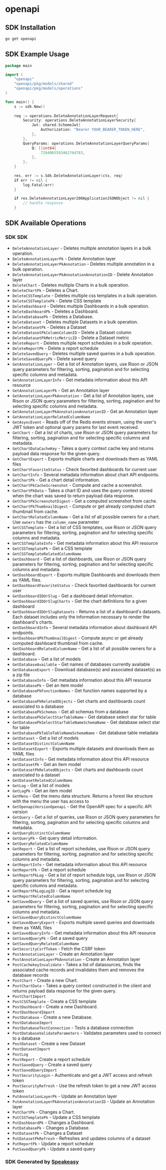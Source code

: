 # openapi

<!-- Start SDK Installation -->
## SDK Installation

```bash
go get openapi
```
<!-- End SDK Installation -->

<!-- Start SDK Example Usage -->
## SDK Example Usage

```go
package main

import (
    "openapi"
    "openapi/pkg/models/shared"
    "openapi/pkg/models/operations"
)

func main() {
    s := sdk.New()
    
    req := operations.DeleteAnnotationLayerRequest{
        Security: operations.DeleteAnnotationLayerSecurity{
            Jwt: shared.SchemeJwt{
                Authorization: "Bearer YOUR_BEARER_TOKEN_HERE",
            },
        },
        QueryParams: operations.DeleteAnnotationLayerQueryParams{
            Q: []int64{
                7294065593462764783,
            },
        },
    }
    
    res, err := s.Sdk.DeleteAnnotationLayer(ctx, req)
    if err != nil {
        log.Fatal(err)
    }

    if res.DeleteAnnotationLayer200ApplicationJSONObject != nil {
        // handle response
    }
```
<!-- End SDK Example Usage -->

<!-- Start SDK Available Operations -->
## SDK Available Operations

### SDK SDK

* `DeleteAnnotationLayer` - Deletes multiple annotation layers in a bulk operation.
* `DeleteAnnotationLayerPk` - Delete Annotation layer
* `DeleteAnnotationLayerPkAnnotation` - Deletes multiple annotation in a bulk operation.
* `DeleteAnnotationLayerPkAnnotationAnnotationID` - Delete Annotation layer
* `DeleteChart` - Deletes multiple Charts in a bulk operation.
* `DeleteChartPk` - Deletes a Chart.
* `DeleteCSSTemplate` - Deletes multiple css templates in a bulk operation.
* `DeleteCSSTemplatePk` - Delete CSS template
* `DeleteDashboard` - Deletes multiple Dashboards in a bulk operation.
* `DeleteDashboardPk` - Deletes a Dashboard.
* `DeleteDatabasePk` - Deletes a Database.
* `DeleteDataset` - Deletes multiple Datasets in a bulk operation.
* `DeleteDatasetPk` - Deletes a Dataset
* `DeleteDatasetPkColumnColumnID` - Delete a Dataset column
* `DeleteDatasetPkMetricMetricID` - Delete a Dataset metric
* `DeleteReport` - Deletes multiple report schedules in a bulk operation.
* `DeleteReportPk` - Delete a report schedule
* `DeleteSavedQuery` - Deletes multiple saved queries in a bulk operation.
* `DeleteSavedQueryPk` - Delete saved query
* `GetAnnotationLayer` - Get a list of Annotation layers, use Rison or JSON query parameters for filtering, sorting, pagination and for selecting specific columns and metadata.
* `GetAnnotationLayerInfo` - Get metadata information about this API resource
* `GetAnnotationLayerPk` - Get an Annotation layer
* `GetAnnotationLayerPkAnnotation` - Get a list of Annotation layers, use Rison or JSON query parameters for filtering, sorting, pagination and for selecting specific columns and metadata.
* `GetAnnotationLayerPkAnnotationAnnotationID` - Get an Annotation layer
* `GetAnnotationLayerRelatedColumnName`
* `GetAsyncEvent` - Reads off of the Redis events stream, using the user's JWT token and optional query params for last event received.
* `GetChart` - Get a list of charts, use Rison or JSON query parameters for filtering, sorting, pagination and  for selecting specific columns and metadata.
* `GetChartDataCacheKey` - Takes a query context cache key and returns payload data response for the given query.
* `GetChartExport` - Exports multiple charts and downloads them as YAML files
* `GetChartFavoriteStatus` - Check favorited dashboards for current user
* `GetChartInfo` - Several metadata information about chart API endpoints.
* `GetChartPk` - Get a chart detail information.
* `GetChartPkCacheScreenshot` - Compute and cache a screenshot.
* `GetChartPkData` - Takes a chart ID and uses the query context stored when the chart was saved to return payload data response.
* `GetChartPkScreenshotDigest` - Get a computed screenshot from cache.
* `GetChartPkThumbnailDigest` - Compute or get already computed chart thumbnail from cache.
* `GetChartRelatedColumnName` - Get a list of all possible owners for a chart. Use `owners` has the `column_name` parameter
* `GetCSSTemplate` - Get a list of CSS templates, use Rison or JSON query parameters for filtering, sorting, pagination and for selecting specific columns and metadata.
* `GetCSSTemplateInfo` - Get metadata information about this API resource
* `GetCSSTemplatePk` - Get a CSS template
* `GetCSSTemplateRelatedColumnName`
* `GetDashboard` - Get a list of dashboards, use Rison or JSON query parameters for filtering, sorting, pagination and  for selecting specific columns and metadata.
* `GetDashboardExport` - Exports multiple Dashboards and downloads them as YAML files.
* `GetDashboardFavoriteStatus` - Check favorited dashboards for current user
* `GetDashboardIDOrSlug` - Get a dashboard detail information.
* `GetDashboardIDOrSlugCharts` - Get the chart definitions for a given dashboard
* `GetDashboardIDOrSlugDatasets` - Returns a list of a dashboard's datasets. Each dataset includes only the information necessary to render the dashboard's charts.
* `GetDashboardInfo` - Several metadata information about dashboard API endpoints.
* `GetDashboardPkThumbnailDigest` - Compute async or get already computed dashboard thumbnail from cache.
* `GetDashboardRelatedColumnName` - Get a list of all possible owners for a dashboard.
* `GetDatabase` - Get a list of models
* `GetDatabaseAvailable` - Get names of databases currently available
* `GetDatabaseExport` - Download database(s) and associated dataset(s) as a zip file
* `GetDatabaseInfo` - Get metadata information about this API resource
* `GetDatabasePk` - Get an item model
* `GetDatabasePkFunctionNames` - Get function names supported by a database
* `GetDatabasePkRelatedObjects` - Get charts and dashboards count associated to a database
* `GetDatabasePkSchemas` - Get all schemas from a database
* `GetDatabasePkSelectStarTableName` - Get database select star for table
* `GetDatabasePkSelectStarTableNameSchemaName` - Get database select star for table
* `GetDatabasePkTableTableNameSchemaName` - Get database table metadata
* `GetDataset` - Get a list of models
* `GetDatasetDistinctColumnName`
* `GetDatasetExport` - Exports multiple datasets and downloads them as YAML files
* `GetDatasetInfo` - Get metadata information about this API resource
* `GetDatasetPk` - Get an item model
* `GetDatasetPkRelatedObjects` - Get charts and dashboards count associated to a dataset
* `GetDatasetRelatedColumnName`
* `GetLog` - Get a list of models
* `GetLogPk` - Get an item model
* `GetMenu` - Get the menu data structure. Returns a forest like structure with the menu the user has access to
* `GetOpenapiVersionOpenapi` - Get the OpenAPI spec for a specific API version
* `GetQuery` - Get a list of queries, use Rison or JSON query parameters for filtering, sorting, pagination and  for selecting specific columns and metadata.
* `GetQueryDistinctColumnName`
* `GetQueryPk` - Get query detail information.
* `GetQueryRelatedColumnName`
* `GetReport` - Get a list of report schedules, use Rison or JSON query parameters for filtering, sorting, pagination and for selecting specific columns and metadata.
* `GetReportInfo` - Get metadata information about this API resource
* `GetReportPk` - Get a report schedule
* `GetReportPkLog` - Get a list of report schedule logs, use Rison or JSON query parameters for filtering, sorting, pagination and for selecting specific columns and metadata.
* `GetReportPkLogLogID` - Get a report schedule log
* `GetReportRelatedColumnName`
* `GetSavedQuery` - Get a list of saved queries, use Rison or JSON query parameters for filtering, sorting, pagination and for selecting specific columns and metadata.
* `GetSavedQueryDistinctColumnName`
* `GetSavedQueryExport` - Exports multiple saved queries and downloads them as YAML files
* `GetSavedQueryInfo` - Get metadata information about this API resource
* `GetSavedQueryPk` - Get a saved query
* `GetSavedQueryRelatedColumnName`
* `GetSecurityCsrfToken` - Fetch the CSRF token
* `PostAnnotationLayer` - Create an Annotation layer
* `PostAnnotationLayerPkAnnotation` - Create an Annotation layer
* `PostCachekeyInvalidate` - Takes a list of datasources, finds the associated cache records and invalidates them and removes the database records
* `PostChart` - Create a new Chart.
* `PostChartData` - Takes a query context constructed in the client and returns payload data response for the given query.
* `PostChartImport`
* `PostCSSTemplate` - Create a CSS template
* `PostDashboard` - Create a new Dashboard.
* `PostDashboardImport`
* `PostDatabase` - Create a new Database.
* `PostDatabaseImport`
* `PostDatabaseTestConnection` - Tests a database connection
* `PostDatabaseValidateParameters` - Validates parameters used to connect to a database
* `PostDataset` - Create a new Dataset
* `PostDatasetImport`
* `PostLog`
* `PostReport` - Create a report schedule
* `PostSavedQuery` - Create a saved query
* `PostSavedQueryImport`
* `PostSecurityLogin` - Authenticate and get a JWT access and refresh token
* `PostSecurityRefresh` - Use the refresh token to get a new JWT access token
* `PutAnnotationLayerPk` - Update an Annotation layer
* `PutAnnotationLayerPkAnnotationAnnotationID` - Update an Annotation layer
* `PutChartPk` - Changes a Chart.
* `PutCSSTemplatePk` - Update a CSS template
* `PutDashboardPk` - Changes a Dashboard.
* `PutDatabasePk` - Changes a Database.
* `PutDatasetPk` - Changes a Dataset
* `PutDatasetPkRefresh` - Refreshes and updates columns of a dataset
* `PutReportPk` - Update a report schedule
* `PutSavedQueryPk` - Update a saved query

<!-- End SDK Available Operations -->

### SDK Generated by [Speakeasy](https://docs.speakeasyapi.dev/docs/using-speakeasy/client-sdks)
